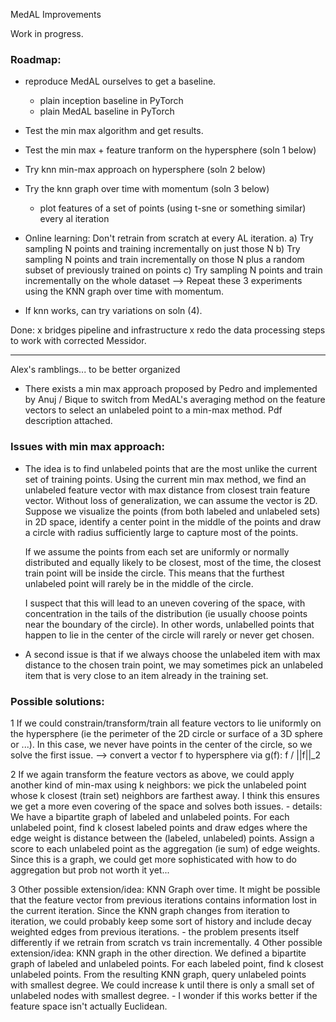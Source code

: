 MedAL Improvements

Work in progress.


### Roadmap:
- reproduce MedAL ourselves to get a baseline.
  - plain inception baseline in PyTorch
  - plain MedAL baseline in PyTorch

- Test the min max algorithm and get results.
- Test the min max + feature tranform on the hypersphere (soln 1 below)
- Try knn min-max approach on hypersphere (soln 2 below)
- Try the knn graph over time with momentum (soln 3 below)
  - plot features of a set of points (using t-sne or something similar) every al iteration

- Online learning: Don't retrain from scratch at every AL iteration.
  a) Try sampling N points and training incrementally on just those N
  b) Try sampling N points and train incrementally on those N plus a
    random subset of previously trained on points
  c) Try sampling N points and train incrementally on the whole dataset
  --> Repeat these 3 experiments using the KNN graph over time with momentum.

- If knn works, can try variations on soln (4).

Done:
x bridges pipeline and infrastructure
x redo the data processing steps to work with corrected Messidor.



---

Alex's ramblings... to be better organized

- There exists a min max approach proposed by Pedro and implemented by
  Anuj / Bique to switch from MedAL's averaging method on the feature
  vectors to select an unlabeled point to a min-max method.  Pdf
  description attached.

### Issues with min max approach:
  - The idea is to find unlabeled points that are the most unlike the current set of training points.
    Using the current min max method, we find an unlabeled feature vector with max distance from closest train feature
    vector.  Without loss of generalization, we can assume the vector is 2D.
    Suppose we visualize the points (from both labeled and unlabeled sets) in 2D space, identify a center point in the
    middle of the points and draw a circle with radius sufficiently large to capture most of the points.

    If we assume the points from each set are uniformly or normally distributed and
    equally likely to be closest, most of the time, the closest train point will
    be inside the circle.  This means that the furthest unlabeled point will rarely be in
    the middle of the circle.

    I suspect that this will lead to an uneven covering of the space, with
    concentration in the tails of the distribution (ie usually choose points
    near the boundary of the circle).  In other words, unlabelled points that
    happen to lie in the center of the circle will rarely or never get chosen.

  - A second issue is that if we always choose the unlabeled item with max
    distance to the chosen train point, we may sometimes pick an unlabeled item
    that is very close to an item already in the training set.

### Possible solutions:
  1 If we could constrain/transform/train all feature vectors to lie uniformly
  on the hypersphere (ie the perimeter of the 2D circle or surface of a 3D
  sphere or ...).  In this case, we never have points in the center of the
  circle, so we solve the first issue.
      --> convert a vector f to hypersphere via g(f): f / ||f||_2

  2 If we again transform the feature vectors as above, we could apply another
    kind of min-max using k neighbors: we pick the unlabeled point whose k
    closest (train set) neighbors are farthest away.  I think this ensures we
    get a more even covering of the space and solves both issues.
    - details: We have a bipartite graph of labeled and unlabeled points.  For
      each unlabeled point, find k closest labeled points and draw edges where
      the edge weight is distance between the (labeled, unlabeled) points.
      Assign a score to each unlabeled point as the aggregation (ie sum) of
      edge weights.  Since this is a graph, we could get more
      sophisticated with how to do aggregation but prob not worth it yet...

  3 Other possible extension/idea:  KNN Graph over time.  It might be possible
    that the feature vector from previous iterations contains information lost
    in the current iteration.  Since the KNN graph changes from iteration to
    iteration, we could probably keep some sort of history and include decay
    weighted edges from previous iterations.
    - the problem presents itself differently if we retrain from scratch vs
      train incrementally.
  4 Other possible extension/idea: KNN graph in the other direction.  We
    defined a bipartite graph of labeled and unlabeled points.  For each
    labeled point, find k closest unlabeled points.  From the resulting KNN
    graph, query unlabeled points with smallest degree.  We could increase k
    until there is only a small set of unlabeled nodes with smallest degree.
    - I wonder if this works better if the feature space isn't actually
      Euclidean.
